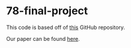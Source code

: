 # 78-final-project

This code is based off of [this](https://github.com/facebookresearch/mixup-cifar10) GitHub repository.

Our paper can be found [here](https://github.com/harrison-f-stropkay/78-final-project/blob/main/CS78_Group_Project.pdf).
